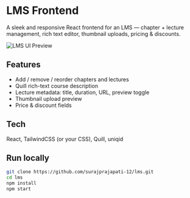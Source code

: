 
# LMS Frontend

A sleek and responsive React frontend for an LMS — chapter + lecture management, rich text editor, thumbnail uploads, pricing & discounts.

![LMS UI Preview](./preview.png)

## Features
- Add / remove / reorder chapters and lectures
- Quill rich-text course description
- Lecture metadata: title, duration, URL, preview toggle
- Thumbnail upload preview
- Price & discount fields

## Tech
React, TailwindCSS (or your CSS), Quill, uniqid

## Run locally
```bash
git clone https://github.com/surajprajapati-12/lms.git
cd lms
npm install
npm start

